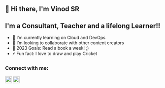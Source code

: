 ## 👋 Hi there, I'm Vinod SR
## I'm a Consultant, Teacher and a lifelong Learner!!
- 🌱 I’m currently learning on Cloud and DevOps
- 👯 I’m looking to collaborate with other content creators
- 🥅 2023 Goals: Read a book a week! ;)
- ⚡ Fun fact: I love to draw and play Cricket

### Connect with me:
[<img align="left" alt="Vinod SR | LinkedIn" width="22px" src="https://cdn.jsdelivr.net/npm/simple-icons@v3/icons/linkedin.svg" />][linkedin]
[<img align="left" alt="codeSTACKr | Twitter" width="22px" src="https://cdn.jsdelivr.net/npm/simple-icons@v3/icons/twitter.svg" />][twitter]

[linkedin]: https://www.linkedin.com/in/srvinod
[twitter]: https://twitter.com/vinodsr007





<!---
V1n0d5r/V1n0d5r is a ✨ special ✨ repository because its `README.md` (this file) appears on your GitHub profile.
You can click the Preview link to take a look at your changes.
--->
